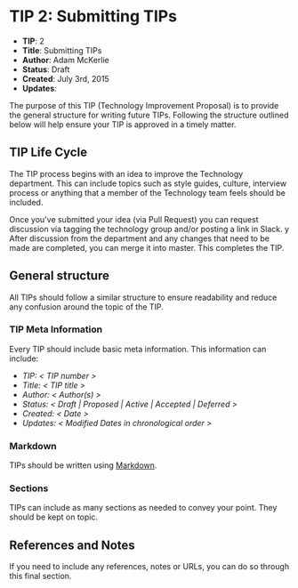 # TIP 2: Submitting TIPs

* **TIP**: 2
* **Title**:  Submitting TIPs
* **Author**: Adam McKerlie
* **Status**: Draft
* **Created**: July 3rd, 2015
* **Updates**:

The purpose of this TIP (Technology Improvement Proposal) is to provide the general structure for writing future TIPs. Following the structure outlined below will help ensure your TIP is approved in a timely matter.

## TIP Life Cycle

The TIP process begins with an idea to improve the Technology department. This can include topics such as style guides, culture, interview process or anything that a member of the Technology team feels should be included.

Once you've submitted your idea (via Pull Request) you can request discussion via tagging the technology group and/or posting a link in Slack.
y
After discussion from the department and any changes that need to be made are completed, you can merge it into master. This completes the TIP.

## General structure

All TIPs should follow a similar structure to ensure readability and reduce any confusion around the topic of the TIP.

### TIP Meta Information

Every TIP should include basic meta information. This information can include:

* *TIP: < TIP number >*
* *Title: < TIP title >*
* *Author: < Author(s) >*
* *Status: < Draft | Proposed | Active | Accepted | Deferred >*
* *Created: < Date >*
* *Updates: < Modified Dates in chronological order >*

### Markdown

TIPs should be written using [Markdown](http://daringfireball.net/projects/markdown/syntax).

### Sections

TIPs can include as many sections as needed to convey your point. They should be kept on topic.

## References and Notes

If you need to include any references, notes or URLs, you can do so through this final section.
